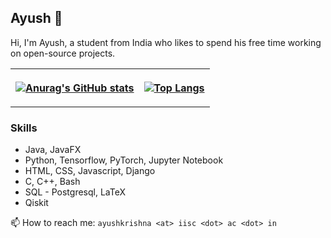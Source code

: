 ## Ayush 👋
Hi, I'm Ayush, a student from India who likes to spend his free time working on open-source projects.
<table>
<tr>
<th align="center">
<p> 
  
[![Anurag's GitHub stats](https://github-readme-stats.vercel.app/api?username=kmAyush&count_private=true&show_icons=true&theme=nord&include_all_commits=true&hide=contribs)](https://github.com/anuraghazra/github-readme-stats)

</p>
</th>
<th align="center">
<p> 
  
[![Top Langs](https://github-readme-stats.vercel.app/api/top-langs/?username=kmAyush&layout=compact&theme=nord&langs_count=8&hide=html)](https://github.com/anuraghazra/github-readme-stats)
</p>
</th>
</tr>
</table>
  


### Skills

* Java, JavaFX
* Python, Tensorflow, PyTorch, Jupyter Notebook
* HTML, CSS, Javascript, Django
* C, C++, Bash
* SQL - Postgresql, LaTeX
* Qiskit

📫 How to reach me: `ayushkrishna <at> iisc <dot> ac <dot> in`


<!--
**kmAyush/kmAyush** is a ✨ _special_ ✨ repository because its `README.md` (this file) appears on your GitHub profile.

Here are some ideas to get you started:

- 🔭 I’m currently working on ...
- 🌱 I’m currently learning ...
- 👯 I’m looking to collaborate on ...
- 🤔 I’m looking for help with ...
- 💬 Ask me about ...
- 📫 How to reach me: ...
- 😄 Pronouns: ...
- ⚡ Fun fact: ...
-->
